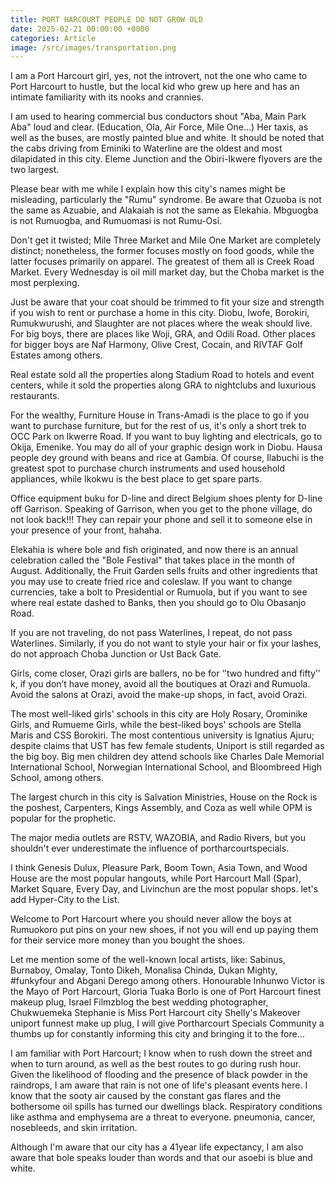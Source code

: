 ```yaml
---
title: PORT HARCOURT PEOPLE DO NOT GROW OLD
date: 2025-02-21 00:00:00 +0000
categories: Article
image: /src/images/transportation.png
---
```


I am a Port Harcourt girl, yes, not the introvert, not the one who came to Port Harcourt to hustle, but the local kid who grew up here and has an intimate familiarity with its nooks and crannies.

I am used to hearing commercial bus conductors shout "Aba, Main Park Aba" loud and clear. (Education, Ola, Air Force, Mile One...) Her taxis, as well as the buses, are mostly painted blue and white.
It should be noted that the cabs driving from Eminiki to Waterline are the oldest and most dilapidated in this city.
Eleme Junction and the Obiri-Ikwere flyovers are the two largest.

Please bear with me while I explain how this city's names might be misleading, particularly the "Rumu" syndrome.
Be aware that Ozuoba is not the same as Azuabie, and Alakaiah is not the same as Elekahia. Mbguogba is not Rumuogba, and Rumuomasi is not Rumu-Osi.

Don't get it twisted; Mile Three Market and Mile One Market are completely distinct; nonetheless, the former focuses mostly on food goods, while the latter focuses primarily on apparel. The greatest of them all is Creek Road Market. Every Wednesday is oil mill market day, but the Choba market is the most perplexing.

Just be aware that your coat should be trimmed to fit your size and strength if you wish to rent or purchase a home in this city. Diobu, Iwofe, Borokiri, Rumukwurushi, and Slaughter are not places where the weak should live. For big boys, there are places like Woji, GRA, and Odili Road. Other places for bigger boys are Naf Harmony, Olive Crest, Cocain, and RIVTAF Golf Estates among others.

Real estate sold all the properties along Stadium Road to hotels and event centers, while it sold the properties along GRA to nightclubs and luxurious restaurants.

For the wealthy, Furniture House in Trans-Amadi is the place to go if you want to purchase furniture, but for the rest of us, it's only a short trek to OCC Park on Ikwerre Road. If you want to buy lighting and electricals, go to Okija, Emenike. You may do all of your graphic design work in Diobu. Hausa people dey ground with beans and rice at Gambia. Of course, Ilabuchi is the greatest spot to purchase church instruments and used household appliances, while Ikokwu is the best place to get spare parts.

Office equipment buku for D-line and direct Belgium shoes plenty for D-line off Garrison.
Speaking of Garrison, when you get to the phone village, do not look back!!!
They can repair your phone and sell it to someone else in your presence of your front, hahaha.

Elekahia is where bole and fish originated, and now there is an annual celebration called the "Bole Festival" that takes place in the month of August.
Additionally, the Fruit Garden sells fruits and other ingredients that you may use to create fried rice and coleslaw.
If you want to change currencies, take a bolt to Presidential or Rumuola, but if you want to see where real estate dashed to Banks, then you should go to Olu Obasanjo Road.

If you are not traveling, do not pass Waterlines, I repeat, do not pass Waterlines. Similarly, if you do not want to style your hair or fix your lashes, do not approach Choba Junction or Ust Back Gate.

Girls, come closer, Orazi girls are ballers, no be for ‘’two hundred and fifty’’ k, if you don’t have money, avoid all the boutiques at Orazi and Rumuola. Avoid the salons at Orazi, avoid the make-up shops, in fact, avoid Orazi.

The most well-liked girls' schools in this city are Holy Rosary, Orominike Girls, and Rumueme Girls, while the best-liked boys' schools are Stella Maris and CSS Borokiri. The most contentious university is Ignatius Ajuru; despite claims that UST has few female students, Uniport is still regarded as the big boy.
Big men children dey attend schools like Charles Dale Memorial International School, Norwegian International School, and Bloombreed High School, among others.

The largest church in this city is Salvation Ministries, House on the Rock is the poshest, Carpenters, Kings Assembly, and Coza as well while OPM is popular for the prophetic.

The major media outlets are RSTV, WAZOBIA, and Radio Rivers, but you shouldn't ever underestimate the influence of portharcourtspecials.

I think Genesis Dulux, Pleasure Park, Boom Town, Asia Town, and Wood House are the most popular hangouts, while Port Harcourt Mall (Spar), Market Square, Every Day, and Livinchun are the most popular shops. let's add Hyper-City to the List.

Welcome to Port Harcourt where you should never allow the boys at Rumuokoro put pins on your new shoes, if not you will end up paying them for their service more money than you bought the shoes.

Let me mention some of the well-known local artists, like: Sabinus, Burnaboy, Omalay, Tonto Dikeh, Monalisa Chinda, Dukan Mighty, #funkyfour and Abgani Derego among others. Honourable Inhunwo Victor is the Mayo of Port Harcourt, Gloria Tuaka Borlo is one of Port Harcourt finest makeup plug, Israel Filmzblog the best wedding photographer, Chukwuemeka Stephanie is Miss Port Harcourt city Shelly's Makeover uniport funnest make up plug, I will give Portharcourt Specials Community a thumbs up for constantly informing this city and bringing it to the fore...

I am familiar with Port Harcourt; I know when to rush down the street and when to turn around, as well as the best routes to go during rush hour. Given the likelihood of flooding and the presence of black powder in the raindrops, I am aware that rain is not one of life's pleasant events here. I know that the sooty air caused by the constant gas flares and the bothersome oil spills has turned our dwellings black. Respiratory conditions like asthma and emphysema are a threat to everyone. pneumonia, cancer, nosebleeds, and skin irritation.

Although I'm aware that our city has a 41year life expectancy, I am also aware that bole speaks louder than words and that our asoebi is blue and white.
